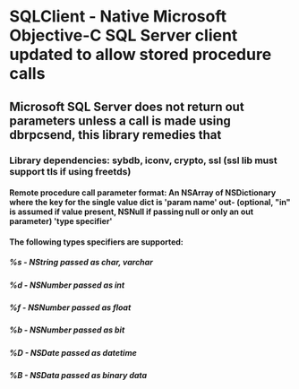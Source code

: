 #  SQLClient - Native Microsoft Objective-C SQL Server client updated to allow stored procedure calls

## Microsoft SQL Server does not return out parameters unless a call is made using dbrpcsend, this library remedies that

### Library dependencies:   sybdb, iconv, crypto, ssl (ssl lib must support tls if using freetds)


#### Remote procedure call parameter format:  An NSArray of NSDictionary where the key for the single value dict is  'param name' out- (optional, "in" is assumed if value present, NSNull if passing null or only an out parameter) 'type specifier'
#### The following types specifiers are supported:
#####                                %s - NString passed as char, varchar
#####                                %d  - NSNumber passed as int
#####                                %f  - NSNumber passed as float
#####                                %b - NSNumber passed as bit
#####                                %D - NSDate passed as datetime
#####                                %B - NSData passed as binary data

